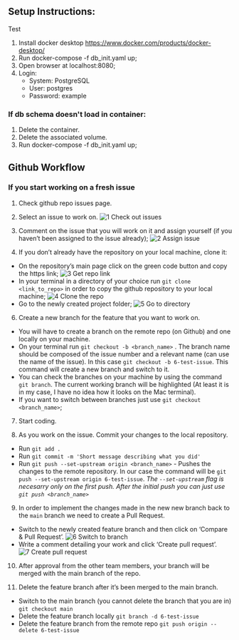 ## Setup Instructions:
Test
1. Install docker desktop https://www.docker.com/products/docker-desktop/
2. Run docker-compose -f db_init.yaml up;  
3. Open browser at localhost:8080;  
4. Login:
    - System: PostgreSQL  
    - User: postgres  
    - Password: example  

### If db schema doesn't load in container:
1. Delete the container.
2. Delete the associated volume.
3. Run docker-compose -f db_init.yaml up;

## Github Workflow
### If you start working on a fresh issue

1. Check github repo issues page.

2. Select an issue to work on.
![1  Check out issues](https://user-images.githubusercontent.com/40914437/224488666-f1be03df-e7b4-4d35-8987-5bdca970fa61.jpg)

3. Comment on the issue that you will work on it and assign yourself (if you haven’t been assigned to the issue already);
![2  Assign issue](https://user-images.githubusercontent.com/40914437/224488691-2b47d069-7510-4244-b88e-493b307cd9fa.jpg)

4. If you don’t already have the repository on your local machine, clone it:
  - On the repository’s main page click on the green code button and copy the https link;
        ![3  Get repo link](https://user-images.githubusercontent.com/40914437/224488739-c342f293-f382-4ed2-aec7-2838e69ea1df.jpg)
  - In your terminal in a directory of your choice run `git clone <link_to_repo>` in order to copy the github repository to your local machine;
![4  Clone the repo](https://user-images.githubusercontent.com/40914437/224488745-25ec0c06-f76b-4e7a-bb20-b89dca5ce4f5.jpg)
  - Go to the newly created project folder;
![5  Go to directory](https://user-images.githubusercontent.com/40914437/224488750-3e270cee-0734-4bc1-90cb-12ae7abce7fd.jpg)

6.  Create a new branch for the feature that you want to work on.
  - You will have to create a branch on the remote repo (on Github) and one locally on your machine.
  - On your terminal run `git checkout -b <branch_name>` . The branch name should be composed of the issue number and a relevant name (can use the name of the issue). In this case `git checkout -b 6-test-issue`. This command will create a new branch and switch to it.
  - You can check the branches on your machine by using the command `git branch`. The current working branch will be highlighted (At least it is in my case, I have no idea how it looks on the Mac terminal).
  - If you want to switch between branches just use `git checkout <branch_name>`;

7. Start coding.

8. As you work on the issue. Commit your changes to the local repository.
  - Run `git add .`
  - Run `git commit -m 'Short message describing what you did'`
  - Run `git push --set-upstream origin <branch_name>`  - Pushes the changes to the remote repository. In our case the command will be `git push --set-upstream origin 6-test-issue`. *The `--set-upstream` flag is necesarry only on the first push. After the initial push you can just use `git push <branch_name>`*

9. In order to implement the changes made in the new new branch back to the `main` branch we need to create a Pull Request.
  - Switch to the newly created feature branch and then click on ‘Compare & Pull Request’.
![6  Switch to branch](https://user-images.githubusercontent.com/40914437/224488810-8d5b029d-f03d-4890-b895-11f3e716603c.jpg)
  - Write a comment detailing your work and click ‘Create pull request’.
![7  Create pull request](https://user-images.githubusercontent.com/40914437/224488821-04d35fd8-f07f-4cfd-b925-0fcd13448ff6.jpg)

10. After approval from the other team members, your branch will be merged with the main branch of the repo.

11. Delete the feature branch after it’s been merged to the main branch.
  - Switch to the main branch (you cannot delete the branch that you are in) `git checkout main`
  - Delete the feature branch locally `git branch -d 6-test-issue`
  - Delete the feature branch from the remote repo `git push origin --delete 6-test-issue`
